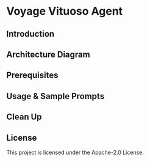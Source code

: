 # Voyage Vituoso Agent

## Introduction

## Architecture Diagram

## Prerequisites

## Usage & Sample Prompts

## Clean Up

## License

This project is licensed under the Apache-2.0 License.